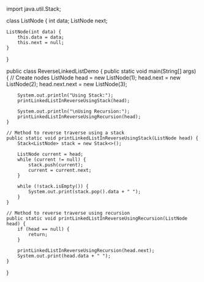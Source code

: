 import java.util.Stack;

class ListNode {
    int data;
    ListNode next;

    ListNode(int data) {
        this.data = data;
        this.next = null;
    }
}

public class ReverseLinkedListDemo {
    public static void main(String[] args) {
        // Create nodes
        ListNode head = new ListNode(1);
        head.next = new ListNode(2);
        head.next.next = new ListNode(3);

        System.out.println("Using Stack:");
        printLinkedListInReverseUsingStack(head);
        
        System.out.println("\nUsing Recursion:");
        printLinkedListInReverseUsingRecursion(head);
    }

    // Method to reverse traverse using a stack
    public static void printLinkedListInReverseUsingStack(ListNode head) {
        Stack<ListNode> stack = new Stack<>();

        ListNode current = head;
        while (current != null) {
            stack.push(current);
            current = current.next;
        }

        while (!stack.isEmpty()) {
            System.out.print(stack.pop().data + " ");
        }
    }

    // Method to reverse traverse using recursion
    public static void printLinkedListInReverseUsingRecursion(ListNode head) {
        if (head == null) {
            return;
        }

        printLinkedListInReverseUsingRecursion(head.next);
        System.out.print(head.data + " ");
    }
}
